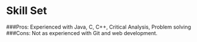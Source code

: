 # Skill Set

###Pros: Experienced with Java, C, C++, Critical Analysis, Problem solving   
###Cons: Not as experienced with Git and web development.  
